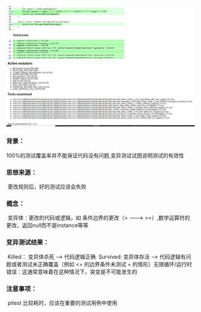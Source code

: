![变异测试示例](pitest-report示例.PNG)

### 背景：
​    100%的测试覆盖率并不能保证代码没有问题,变异测试试图说明测试的有效性

### 思想来源：
​    更改规则后，好的测试应该会失败

### 概念：
​    变异体：更改的代码或逻辑，如 条件边界的更改（>  ---> >=）,数学运算符的更改，返回null而不是instance等等

### 变异测试结果：
​    Killed：  变异体杀死 --> 代码逻辑正确
​    Survived: 变异体存活 --> 代码逻辑有问题或者测试未正确覆盖（例如 <= 的边界条件未测试 = 的情形）
​    无限循环/运行时错误：这通常意味着在这种情况下，突变是不可能发生的

### 注意事项：
​    pitest 比较耗时，应该在重要的测试用例中使用